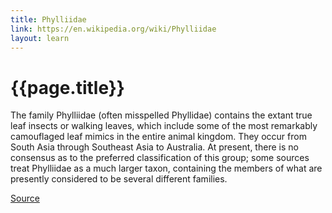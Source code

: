 ```yaml
---
title: Phylliidae
link: https://en.wikipedia.org/wiki/Phylliidae
layout: learn
---
```

# {{page.title}}

The family Phylliidae (often misspelled Phyllidae) contains the extant true leaf insects or walking leaves, which include some of the most remarkably camouflaged leaf mimics in the entire animal kingdom. They occur from South Asia through Southeast Asia to Australia. At present, there is no consensus as to the preferred classification of this group; some sources treat Phylliidae as a much larger taxon, containing the members of what are presently considered to be several different families.

[Source](page.link)
